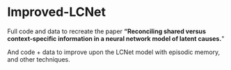 # Improved-LCNet

Full code and data to recreate the paper **“Reconciling shared versus context-specific information in a neural network model of latent causes.**"

And code + data to improve upon the LCNet model with episodic memory, and other techniques.
